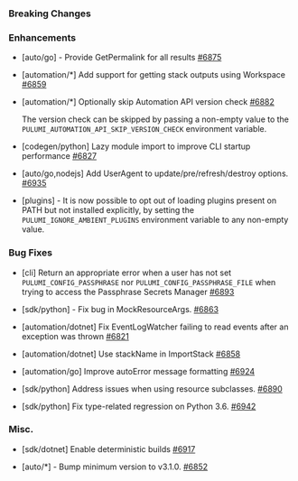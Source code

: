 ### Breaking Changes



### Enhancements

- [auto/go] - Provide GetPermalink for all results
  [#6875](https://github.com/pulumi/pulumi/pull/6875)

- [automation/*] Add support for getting stack outputs using Workspace
  [#6859](https://github.com/pulumi/pulumi/pull/6859)

- [automation/*] Optionally skip Automation API version check
  [#6882](https://github.com/pulumi/pulumi/pull/6882)

  The version check can be skipped by passing a non-empty value to the `PULUMI_AUTOMATION_API_SKIP_VERSION_CHECK` environment variable.

- [codegen/python] Lazy module import to improve CLI startup performance
  [#6827](https://github.com/pulumi/pulumi/pull/6827)

- [auto/go,nodejs] Add UserAgent to update/pre/refresh/destroy options.
  [#6935](https://github.com/pulumi/pulumi/pull/6935)

- [plugins] - It is now possible to opt out of loading plugins present on PATH but not installed explicitly, by setting the `PULUMI_IGNORE_AMBIENT_PLUGINS` environment variable to any non-empty value.

### Bug Fixes

- [cli] Return an appropriate error when a user has not set `PULUMI_CONFIG_PASSPHRASE` nor `PULUMI_CONFIG_PASSPHRASE_FILE`
  when trying to access the Passphrase Secrets Manager
  [#6893](https://github.com/pulumi/pulumi/pull/6893)

- [sdk/python] - Fix bug in MockResourceArgs.
  [#6863](https://github.com/pulumi/pulumi/pull/6863)

- [automation/dotnet] Fix EventLogWatcher failing to read events after an exception was thrown
  [#6821](https://github.com/pulumi/pulumi/pull/6821)

- [automation/dotnet] Use stackName in ImportStack
  [#6858](https://github.com/pulumi/pulumi/pull/6858)
  
- [automation/go] Improve autoError message formatting
  [#6924](https://github.com/pulumi/pulumi/pull/6924)

- [sdk/python] Address issues when using resource subclasses.
  [#6890](https://github.com/pulumi/pulumi/pull/6890)

- [sdk/python] Fix type-related regression on Python 3.6.
  [#6942](https://github.com/pulumi/pulumi/pull/6942)

### Misc.

- [sdk/dotnet] Enable deterministic builds
  [#6917](https://github.com/pulumi/pulumi/pull/6917)

- [auto/*] - Bump minimum version to v3.1.0.
  [#6852](https://github.com/pulumi/pulumi/pull/6852)
